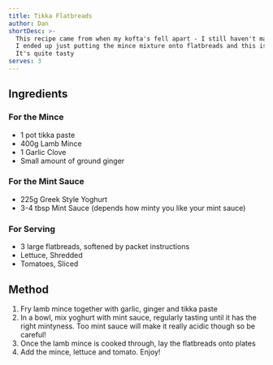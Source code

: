 ```yaml
---
title: Tikka Flatbreads
author: Dan
shortDesc: >-
  This recipe came from when my kofta's fell apart - I still haven't made them properly!
  I ended up just putting the mince mixture onto flatbreads and this is what I ended up with
  It's quite tasty
serves: 3
---
```


## Ingredients

### For the Mince
- 1 pot tikka paste
- 400g Lamb Mince
- 1 Garlic Clove
- Small amount of ground ginger

### For the Mint Sauce
- 225g Greek Style Yoghurt
- 3-4 tbsp Mint Sauce (depends how minty you like your mint sauce)

### For Serving
- 3 large flatbreads, softened by packet instructions
- Lettuce, Shredded
- Tomatoes, Sliced

## Method
1. Fry lamb mince together with garlic, ginger and tikka paste
2. In a bowl, mix yoghurt with mint sauce, regularly tasting until it has the right mintyness.
Too mint sauce will make it really acidic though so be careful!
3. Once the lamb mince is cooked through, lay the flatbreads onto plates
4. Add the mince, lettuce and tomato. Enjoy!
